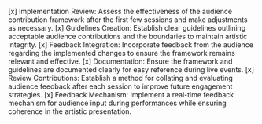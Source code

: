 [x] Implementation Review: Assess the effectiveness of the audience contribution framework after the first few sessions and make adjustments as necessary.
[x] Guidelines Creation: Establish clear guidelines outlining acceptable audience contributions and the boundaries to maintain artistic integrity.
[x] Feedback Integration: Incorporate feedback from the audience regarding the implemented changes to ensure the framework remains relevant and effective.
[x] Documentation: Ensure the framework and guidelines are documented clearly for easy reference during live events.
[x] Review Contributions: Establish a method for collating and evaluating audience feedback after each session to improve future engagement strategies.
[x] Feedback Mechanism: Implement a real-time feedback mechanism for audience input during performances while ensuring coherence in the artistic presentation.